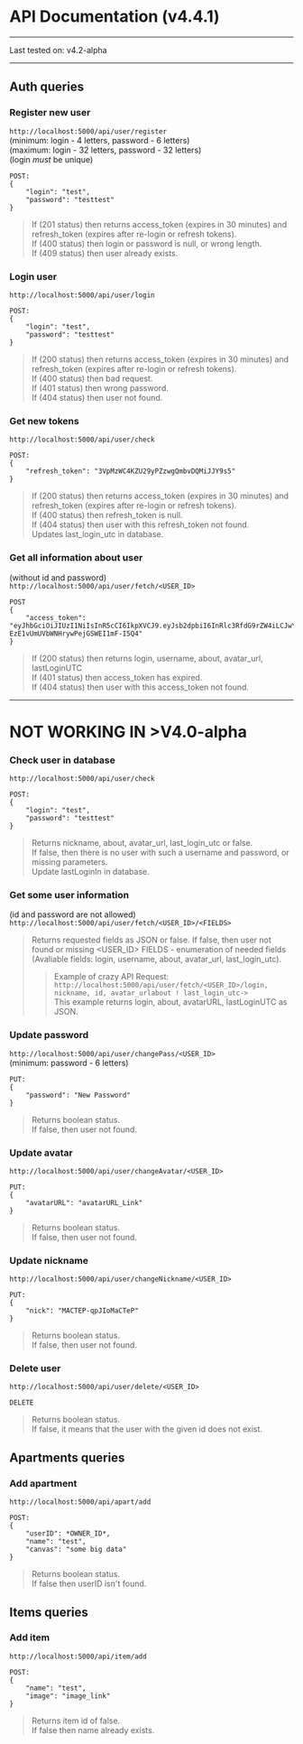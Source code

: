 # API Documentation (v4.4.1)

____
Last tested on: v4.2-alpha
____

## Auth queries

### Register new user
`http://localhost:5000/api/user/register` <br>
(minimum: login - 4 letters, password - 6 letters) <br>
(maximum: login - 32 letters, password - 32 letters) <br>
(login _must_ be unique) <br>
```
POST:
{
    "login": "test",
    "password": "testtest"
}
```
> If (201 status) then returns access_token (expires in 30 minutes) and refresh_token (expires after re-login or refresh tokens).<br>
> If (400 status) then login or password is null, or wrong length.<br>
> If (409 status) then user already exists.<br>

### Login user
`http://localhost:5000/api/user/login` <br>
```
POST:
{
    "login": "test",
    "password": "testtest"
}
```
> If (200 status) then returns access_token (expires in 30 minutes) and refresh_token (expires after re-login or refresh tokens).<br>
> If (400 status) then bad request.<br>
> If (401 status) then wrong password.<br>
> If (404 status) then user not found.<br>

### Get new tokens
`http://localhost:5000/api/user/check` <br>
```
POST:
{
    "refresh_token": "3VpMzWC4KZU29yPZzwgQmbvDQMiJJY9s5"
}
```
> If (200 status) then returns access_token (expires in 30 minutes) and refresh_token (expires after re-login or refresh tokens).<br>
> If (400 status) then refresh_token is null.<br>
> If (404 status) then user with this refresh_token not found.<br>
> Updates last_login_utc in database.<br>

### Get all information about user
(without id and password) <br>
`http://localhost:5000/api/user/fetch/<USER_ID>` <br>
```
POST
{
    "access_token": "eyJhbGciOiJIUzI1NiIsInR5cCI6IkpXVCJ9.eyJsb2dpbiI6InRlc3RfdG9rZW4iLCJwYXNzd29yZCI6IiQyYSQxMCRsdG84SDVaUnBRWXZTQUZQbDMyTFB1QnFsdHJEL2tpZ3h1azYwMXpBbmpJUmNjUHp4eUI0VyIsImlhdCI6MTYzNzUwNzIxNCwiZXhwIjoxNjM3NTA5MDE0fQ.gaF2jkTmBt-EzE1vUmUVbWNHrywPejGSWEI1mF-I5Q4"
}
```
> If (200 status) then returns login, username, about, avatar_url, lastLoginUTC<br>
> If (401 status) then access_token has expired.<br>
> If (404 status) then user with this access_token not found.<br>

____
# NOT WORKING IN >V4.0-alpha

### Check user in database
`http://localhost:5000/api/user/check` <br>
```
POST:
{
    "login": "test",
    "password": "testtest"
}
```
> Returns nickname, about, avatar_url, last_login_utc or false.<br>
> If false, then there is no user with such a username and password, or missing parameters.<br>
> Update lastLoginIn in database.

### Get some user information
(id and password are not allowed) <br>
`http://localhost:5000/api/user/fetch/<USER_ID>/<FIELDS>` <br>
> Returns requested fields as JSON or false.
> If false, then user not found or missing <USER_ID>
> FIELDS - enumeration of needed fields (Avaliable fields: login, username, about, avatar_url, last_login_utc).
>> Example of crazy API Request:<br>`http://localhost:5000/api/user/fetch/<USER_ID>/login, nickname, id, avatar_urlabout ! last_login_utc->`<br>
>> This example returns login, about, avatarURL, lastLoginUTC as JSON.

### Update password
`http://localhost:5000/api/user/changePass/<USER_ID>` <br>
(minimum: password - 6 letters) <br>
```
PUT:
{
    "password": "New Password"
}
```
> Returns boolean status.<br>
> If false, then user not found.


### Update avatar
`http://localhost:5000/api/user/changeAvatar/<USER_ID>` <br>
```
PUT:
{
    "avatarURL": "avatarURL_Link"
}
```
> Returns boolean status.<br>
> If false, then user not found.

### Update nickname
`http://localhost:5000/api/user/changeNickname/<USER_ID>` <br>
```
PUT:
{
    "nick": "MACTEP-qpJIoMaCTeP"
}
```
> Returns boolean status.<br>
> If false, then user not found.


### Delete user
`http://localhost:5000/api/user/delete/<USER_ID>` <br>
```
DELETE
```
> Returns boolean status.<br>
> If false, it means that the user with the given id does not exist.

## Apartments queries

### Add apartment
`http://localhost:5000/api/apart/add` <br>
```
POST:
{
    "userID": *OWNER_ID*,
    "name": "test",
    "canvas": "some big data"
}
```
> Returns boolean status.<br>
> If false then userID isn't found.

## Items queries

### Add item
`http://localhost:5000/api/item/add` <br>
```
POST:
{
    "name": "test",
    "image": "image_link"
}
```
> Returns item id of false.<br>
> If false then name already exists.